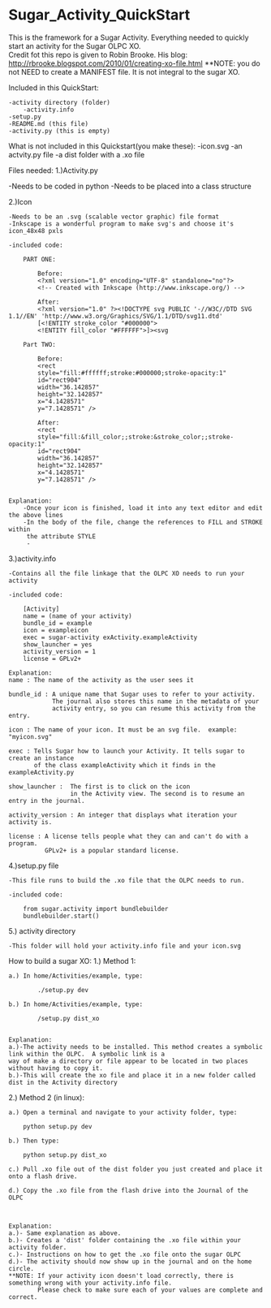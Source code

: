 Sugar_Activity_QuickStart
=========================

This is the framework for a Sugar Activity.  Everything needed to quickly start an activity for the Sugar OLPC XO.\
Credit fot this repo is given to Robin Brooke. His blog: http://rbrooke.blogspot.com/2010/01/creating-xo-file.html
**NOTE: you do not NEED to create a MANIFEST file. It is not integral to the sugar XO.

Included in this QuickStart:

	-activity directory (folder)
		-activity.info
	-setup.py
	-README.md (this file)
	-activity.py (this is empty)
	
What is not included in this Quickstart(you make these):
	-icon.svg
	-an actvity.py file
	-a dist folder with a .xo file



Files needed:
1.)Activity.py

-Needs to be coded in python
-Needs to be placed into a class structure

2.)Icon 

	-Needs to be an .svg (scalable vector graphic) file format
	-Inkscape is a wonderful program to make svg's and choose it's icon_48x48 pxls
	
	-included code:
	
		PART ONE:
		
			Before:
			<?xml version="1.0" encoding="UTF-8" standalone="no"?>
			<!-- Created with Inkscape (http://www.inkscape.org/) -->
		
			After:
			<?xml version="1.0" ?><!DOCTYPE svg PUBLIC '-//W3C//DTD SVG 1.1//EN' 'http://www.w3.org/Graphics/SVG/1.1/DTD/svg11.dtd' 
			[<!ENTITY stroke_color "#000000">
			<!ENTITY fill_color "#FFFFFF">]><svg

		Part TWO:
		
			Before:
			<rect
			style="fill:#ffffff;stroke:#000000;stroke-opacity:1"
			id="rect904"
			width="36.142857"
			height="32.142857"
			x="4.1428571"
			y="7.1428571" />
			
			After:
			<rect
			style="fill:&fill_color;;stroke:&stroke_color;;stroke-opacity:1"
			id="rect904"
			width="36.142857"
			height="32.142857"
			x="4.1428571"
			y="7.1428571" />
			

	Explanation:
		-Once your icon is finished, load it into any text editor and edit the above lines
		-In the body of the file, change the references to FILL and STROKE within 
		 the attribute STYLE
		 -
		


3.)activity.info 

	-Contains all the file linkage that the OLPC XO needs to run your activity

	-included code:

		[Activity]
		name = (name of your activity)
		bundle_id = example
		icon = exampleicon
		exec = sugar-activity exActivity.exampleActivity
		show_launcher = yes
		activity_version = 1
		license = GPLv2+

	Explanation:
	name : The name of the activity as the user sees it

	bundle_id : A unique name that Sugar uses to refer to your activity. 
				The journal also stores this name in the metadata of your 
				activity entry, so you can resume this activity from the entry.

	icon : The name of your icon. It must be an svg file.  example: "myicon.svg"

	exec : Tells Sugar how to launch your Activity. It tells sugar to create an instance
		   of the class exampleActivity which it finds in the exampleActivity.py
	
	show_launcher :  The first is to click on the icon
					 in the Activity view. The second is to resume an entry in the journal.
	
	activity_version : An integer that displays what iteration your activity is.
	
	license : A license tells people what they can and can't do with a program.  
			  GPLv2+ is a popular standard license.

4.)setup.py file

	-This file runs to build the .xo file that the OLPC needs to run.

	-included code:

		from sugar.activity import bundlebuilder
		bundlebuilder.start()


5.) activity directory

	-This folder will hold your activity.info file and your icon.svg
	


How to build a sugar XO:
1.) Method 1:

	a.)	In home/Activities/example, type:

			./setup.py dev
		
	b.)	In home/Activities/example, type:
	
			/setup.py dist_xo
		
		
	Explanation:
	a.)-The activity needs to be installed. This method creates a symbolic link within the OLPC.  A symbolic link is a 
	way of make a directory or file appear to be located in two places without having to copy it.
	b.)-This will create the xo file and place it in a new folder called dist in the Activity directory
	
	
2.) Method 2 (in linux):

	a.) Open a terminal and navigate to your activity folder, type:
		
		python setup.py dev
		
	b.) Then type:
		
		python setup.py dist_xo
		
	c.) Pull .xo file out of the dist folder you just created and place it onto a flash drive.
	
	d.) Copy the .xo file from the flash drive into the Journal of the OLPC
			
	

	Explanation:
	a.)- Same explanation as above.
	b.)- Creates a 'dist' folder containing the .xo file within your activity folder.
	c.)- Instructions on how to get the .xo file onto the sugar OLPC
	d.)- The activity should now show up in the journal and on the home circle.
	**NOTE: If your activity icon doesn't load correctly, there is something wrong with your activity.info file.
			Please check to make sure each of your values are complete and correct.
			
